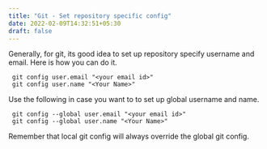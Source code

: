 ```yaml
---
title: "Git - Set repository specific config"
date: 2022-02-09T14:32:51+05:30
draft: false
---
```


Generally, for git, its good idea to set up repository specify username and email. Here is how you can do it.

```shell
 git config user.email "<your email id>"
 git config user.name "<Your Name>"
```

Use the following in case you want to to set up global username and name.

```shell
 git config --global user.email "<your email id>"
 git config --global user.name "<Your Name>"
```

Remember that local git config will always override the global git config. 


